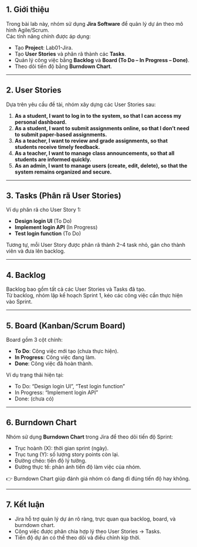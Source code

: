 
## 1. Giới thiệu
Trong bài lab này, nhóm sử dụng **Jira Software** để quản lý dự án theo mô hình Agile/Scrum.  
Các tính năng chính được áp dụng:
- Tạo **Project**: Lab01-Jira.
- Tạo **User Stories** và phân rã thành các **Tasks**.
- Quản lý công việc bằng **Backlog** và **Board (To Do – In Progress – Done)**.
- Theo dõi tiến độ bằng **Burndown Chart**.

---

## 2. User Stories
Dựa trên yêu cầu đề tài, nhóm xây dựng các User Stories sau:

1. **As a student, I want to log in to the system, so that I can access my personal dashboard.**
2. **As a student, I want to submit assignments online, so that I don’t need to submit paper-based assignments.**
3. **As a teacher, I want to review and grade assignments, so that students receive timely feedback.**
4. **As a teacher, I want to manage class announcements, so that all students are informed quickly.**
5. **As an admin, I want to manage users (create, edit, delete), so that the system remains organized and secure.**

---

## 3. Tasks (Phân rã User Stories)
Ví dụ phân rã cho User Story 1:

- **Design login UI** (To Do)  
- **Implement login API** (In Progress)  
- **Test login function** (To Do)  

Tương tự, mỗi User Story được phân rã thành 2–4 task nhỏ, gán cho thành viên và đưa lên backlog.

---

## 4. Backlog
Backlog bao gồm tất cả các User Stories và Tasks đã tạo.  
Từ backlog, nhóm lập kế hoạch Sprint 1, kéo các công việc cần thực hiện vào Sprint.

---

## 5. Board (Kanban/Scrum Board)
Board gồm 3 cột chính:
- **To Do**: Công việc mới tạo (chưa thực hiện).  
- **In Progress**: Công việc đang làm.  
- **Done**: Công việc đã hoàn thành.  

Ví dụ trạng thái hiện tại:
- To Do: “Design login UI”, “Test login function”  
- In Progress: “Implement login API”  
- Done: (chưa có)

---

## 6. Burndown Chart
Nhóm sử dụng **Burndown Chart** trong Jira để theo dõi tiến độ Sprint:
- Trục hoành (X): thời gian sprint (ngày).  
- Trục tung (Y): số lượng story points còn lại.  
- Đường chéo: tiến độ lý tưởng.  
- Đường thực tế: phản ánh tiến độ làm việc của nhóm.  

👉 Burndown Chart giúp đánh giá nhóm có đang đi đúng tiến độ hay không.

---

## 7. Kết luận
- Jira hỗ trợ quản lý dự án rõ ràng, trực quan qua backlog, board, và burndown chart.  
- Công việc được phân chia hợp lý theo User Stories → Tasks.  
- Tiến độ dự án có thể theo dõi và điều chỉnh kịp thời.


 
 
